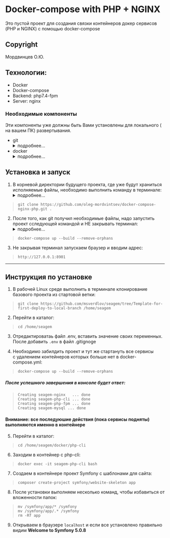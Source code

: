 # Docker-compose with PHP + NGINX
Это пустой проект для создания связки контейнеров докер сервисов (PHP и NGINX) с помощью docker-compose

## Copyright
Мордвинцев О.Ю.  

## Технологии:
- Docker
- Docker-compose
- Backend: php7.4-fpm
- Server: nginx

### Необходимые компоненты
Эти компоненты уже должны быть Вами установлены для локального ( на вашем ПК) развертывания.
- git <details>
        <summary>подробнее...</summary>
        Необходим для клонирования репозитория, хотя вы можете и скачать архивом.<br/>
        Для Windows git доступен тут https://git-scm.com/<br/>
        Для Linux от root выполнить установку. Для Debian подобных (Ubuntu) `apt install git` 
        или Для Red Hat подобных (CentOS) `yum install git`<br/>
        Если Вы не root, то попробуйте команду `sudo -i`, которая поможет выполнить команды Выше от root.
    </details>
- docker <details>
        <summary>подробнее...</summary>
        Для создания контейнеров с нужными сервисами. Сразу содержит и docker-compose, т.е. отдельно установки 
        не требует.<br/>
        Для Windows docker доступен тут https://www.docker.com/<br/>
        Для Linux от root выполнить установку. Для Debian подобных (Ubuntu) `apt install docker`
        или Для Red Hat подобных (CentOS) `yum install docker`<br/>
        Если Вы не root, то попробуйте команду `sudo -i`, которая поможет выполнить команды Выше от root.<br/>
        Так же стоит обратить внимание на инструкцию по установке https://losst.ru/ustanovka-docker-na-ubuntu-16-04
    </details>


## Установка и запуск
1) В корневой директории будущего проекта, где уже будут храниться исполняемые файлы, необходимо выполнить команду в терминале:
    <details>
        <summary>подробнее...</summary>
        - Если Вы в Windows, и устанавливали git по вышеуказанной ссылке со значениями по умолчанию, 
        то в любой директории проводника в контекстном меню есть пункт "Git BASH Here".<br/>
        - Если Вы в Windows, то можете в проводнике перейти в нужную директорию, зажать Shift и правую кнопку мыши, 
        где в контекстном меню будет пункт "Открыть окно CMD здесь" или "Открыть окно PowerShell здесь".<br/>
        - Если Вы в Linux, то, скорее всего, Вы знаете, что делать, используйте команду "cd" в терминале для перехода 
        в директорию Вашего нового проекта.<br/>
        - Обратите внимание на точку в конце, она означает, что файлы скачаются в директорию, из которой
        выполняется команда. Если Вы находитесь в директории проекта, но хотите установить в под директорию,
        то используйте вместо точки название/путь до вложенной директории, к примеру:<br/>
        `git clone https://github.com/oleg-mordvintsev/docker-compose-nginx-php.git directoryInner/directory`
    </details>
    
>`git clone https://github.com/oleg-mordvintsev/docker-compose-nginx-php.git .`  

2) После того, как git получил необходимые файлы, надо запустить проект сследующей командой и НЕ закрывать терминал:
    <details>
        <summary>подробнее...</summary>
        - up - Создать и запустить контейнеры<br/>
        - --build - Создать или пересоздать контейнеры<br/>
        - --remove-orphans - Удаляем контейнеры с сервисами проекта, которых нет в Compose файле
    </details>

>`docker-compose up --build --remove-orphans`  

3) Не закрывая терминал запускаем браузер и вводим адрес:

>`http://127.0.0.1:8901`  

---




## Инструкция по установке 
1) В рабочей Linux среде выполнить в терминале клонирование базового проекта из стартовой ветки:

>`git clone https://github.com/msverdlov/seagem/tree/Template-for-first-deploy-to-local-branch /home/seagem`  
  
2) Перейти в каталог:
>`cd /home/seagem`  

3) Отредактироватаь файл .env, вставить значение своих переменных.  
После добавить `.env` в файл .gitignoge  
  
4) Необходимо забилдить проект и тут же стартануть все сервисы  
   с удалением контейнеров которых больше нет в docker-compose.yml:
>`docker-compose up --build --remove-orphans`
##### После успешного завершения в консоле будет ответ:
> `Creating seagem-nginx   ... done`  
> `Creating seagem-php-cli ... done`  
> `Creating seagem-php-fpm ... done`  
> `Creating seagem-mysql ... done`  
  
####   Внимание: все последуюшие действия (пока сервисы подняты)  выполняются именно в контейнере
5) Перейти в каталог:
>`cd /home/seagem/docker/php-cli`  
  
6) Заходим в контейнер с php-cli:
> `docker exec -it seagem-php-cli bash`  
  
7) Создаем в контейнере проект Symfony с шаблонами для сайта:
> `composer create-project symfony/website-skeleton app`  
  
8) После установки выполняем несколько команд, чтобы избавиться от вложенности папок:
> `mv /symfony/app/* /symfony`  
> `mv /symfony/app/.* /symfony`  
> `rm -Rf app`  
  
9) Открываем в браузере `localhost` и если все установлено правильно  
видим **Welcome to Symfony 5.0.8**
